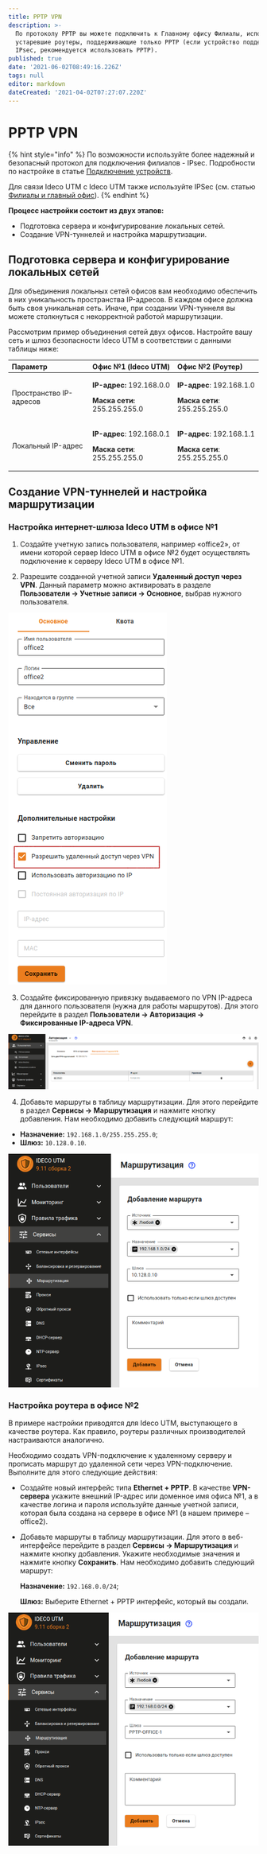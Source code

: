 ```yaml
---
title: PPTP VPN
description: >-
  По протоколу PPTP вы можете подключить к Главному офису Филиалы, использующие
  устаревшие роутеры, поддерживающие только PPTP (если устройство поддерживает
  IPsec, рекомендуется использовать PPTP).
published: true
date: '2021-06-02T08:49:16.226Z'
tags: null
editor: markdown
dateCreated: '2021-04-02T07:27:07.220Z'
---
```


# PPTP VPN

{% hint style="info" %}
По возможности используйте более надежный и безопасный протокол для подключения филиалов - IPsec. Подробности по настройке в статье [Подключение устройств](ipsec/connecting-devices.md).

Для связи Ideco UTM с Ideco UTM также используйте IPSec \(см. статью [Филиалы и главный офис](ipsec/branch-office-and-main-office.md)\). 
{% endhint %}

**Процесс настройки состоит из двух этапов:**

* Подготовка сервера и конфигурирование локальных сетей.
* Создание VPN-туннелей и настройка маршрутизации.

## Подготовка сервера и конфигурирование локальных сетей

Для объединения локальных сетей офисов вам необходимо обеспечить в них уникальность пространства IP-адресов. В каждом офисе должна быть своя уникальная сеть. Иначе, при создании VPN-туннеля вы можете столкнуться с некорректной работой маршрутизации.

Рассмотрим пример объединения сетей двух офисов. Настройте вашу сеть и шлюз безопасности Ideco UTM в соответствии с данными таблицы ниже:

<table>
  <thead>
    <tr>
      <th style="text-align:left">&#x41F;&#x430;&#x440;&#x430;&#x43C;&#x435;&#x442;&#x440;</th>
      <th style="text-align:left">&#x41E;&#x444;&#x438;&#x441; &#x2116;1 (Ideco UTM)</th>
      <th style="text-align:left">&#x41E;&#x444;&#x438;&#x441; &#x2116;2 (&#x420;&#x43E;&#x443;&#x442;&#x435;&#x440;)</th>
    </tr>
  </thead>
  <tbody>
    <tr>
      <td style="text-align:left">&#x41F;&#x440;&#x43E;&#x441;&#x442;&#x440;&#x430;&#x43D;&#x441;&#x442;&#x432;&#x43E;
        IP-&#x430;&#x434;&#x440;&#x435;&#x441;&#x43E;&#x432;</td>
      <td style="text-align:left">
        <p><b>IP-&#x430;&#x434;&#x440;&#x435;&#x441;:</b> 192.168.0.0</p>
        <p><b>&#x41C;&#x430;&#x441;&#x43A;&#x430; &#x441;&#x435;&#x442;&#x438;:</b> 255.255.255.0</p>
      </td>
      <td style="text-align:left">
        <p><b>IP-&#x430;&#x434;&#x440;&#x435;&#x441;</b>: 192.168.1.0</p>
        <p><b>&#x41C;&#x430;&#x441;&#x43A;&#x430; &#x441;&#x435;&#x442;&#x438;</b>:
          255.255.255.0</p>
      </td>
    </tr>
    <tr>
      <td style="text-align:left">&#x41B;&#x43E;&#x43A;&#x430;&#x43B;&#x44C;&#x43D;&#x44B;&#x439; IP-&#x430;&#x434;&#x440;&#x435;&#x441;</td>
      <td
      style="text-align:left">
        <p><b>IP-&#x430;&#x434;&#x440;&#x435;&#x441;</b>: 192.168.0.1</p>
        <p><b>&#x41C;&#x430;&#x441;&#x43A;&#x430; &#x441;&#x435;&#x442;&#x438;</b>:
          255.255.255.0</p>
        </td>
        <td style="text-align:left">
          <p><b>IP-&#x430;&#x434;&#x440;&#x435;&#x441;</b>: 192.168.1.1</p>
          <p><b>&#x41C;&#x430;&#x441;&#x43A;&#x430; &#x441;&#x435;&#x442;&#x438;</b>:
            255.255.255.0</p>
        </td>
    </tr>
  </tbody>
</table>

## Создание VPN-туннелей и настройка маршрутизации

### Настройка интернет-шлюза Ideco UTM в офисе №1

1. Создайте учетную запись пользователя, например «office2», от имени которой сервер Ideco UTM в офисе №2 будет осуществлять подключение к серверу Ideco UTM в офисе №1.

2. Разрешите созданной учетной записи **Удаленный доступ через VPN**. Данный параметр можно активировать в разделе **Пользователи -&gt; Учетные записи -&gt; Основное**, выбрав нужного пользователя.

![](../../../../.gitbook/assets/remote_vpn.png)

3. Создайте фиксированную привязку выдаваемого по VPN IP-адреса для данного пользователя \(нужна для работы маршрутов\). Для этого перейдите в раздел **Пользователи -&gt; Авторизация -&gt; Фиксированные IP-адреса VPN**.

![](../../../../.gitbook/assets/create_rule_vpn.png)

4. Добавьте маршруты в таблицу маршрутизации. Для этого перейдите в раздел **Сервисы -&gt; Маршрутизация** и нажмите кнопку добавления. Нам необходимо добавить следующий маршрут:

* **Назначение:** `192.168.1.0/255.255.255.0`;
* **Шлюз:** `10.128.0.10`.

![](../../../../.gitbook/assets/create_route_vpn.png)

### Настройка роутера в офисе №2

В примере настройки приводятся для Ideco UTM, выступающего в качестве роутера. Как правило, роутеры различных производителей настраиваются аналогично.

Необходимо создать VPN-подключение к удаленному серверу и прописать маршрут до удаленной сети через VPN-подключение. Выполните для этого следующие действия:

* Создайте новый интерфейс типа **Ethernet + PPTP**. В качестве **VPN-сервера** укажите внешний IP-адрес или доменное имя офиса №1, а в качестве логина и пароля используйте данные учетной записи, которая была создана на сервере в офисе №1 \(в нашем примере – office2\).
* Добавьте маршруты в таблицу маршрутизации. Для этого в веб-интерфейсе перейдите в раздел **Сервисы -&gt; Маршрутизация** и нажмите кнопку добавления. Укажите необходимые значения и нажмите кнопку **Сохранить**. Нам необходимо добавить следующий маршрут:

  **Назначение:** `192.168.0.0/24`;

  **Шлюз:** Выберите Ethernet + PPTP интерфейс, который вы создали.

![](../../../../.gitbook/assets/create_route_pptp.png)

